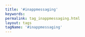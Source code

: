 ```yaml
---
title: '#inappmessaging'
keywords:
permalink: tag_inappmessaging.html
layout: tags
tagName: '#inappmessaging'
---
```

